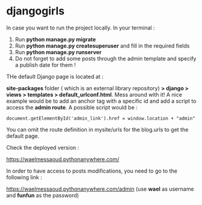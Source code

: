 # djangogirls

In case you want to run the project locally. In your terminal :

1) Run **python manage.py migrate**
2) Run **python manage.py createsuperuser** and fill in the required fields
3) Run **python manage.py runserver**
4) Do not forget to add some posts through the admin template and specify a publish date for them !

THe default Django page is located at :

**site-packages** folder ( which is an external library repository) **> django > views > templates > default_urlconf.html**. Mess around with it!
A nice example would be to add an anchor tag with a specific id and add a script to access the **admin route**. A possible script would be : 

```
document.getElementById('admin_link').href = window.location + "admin"
```
You can omit the route definition in mysite/urls for the blog.urls to get the default page.

Check the deployed version :

https://waelmessaoud.pythonanywhere.com/

In order to have access to posts modifications, you need to go to the following link :

https://waelmessaoud.pythonanywhere.com/admin (use **wael** as username and **funfun** as the password) 


